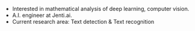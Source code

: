 - Interested in mathematical analysis of deep learning, computer vision.
- A.I. engineer at Jenti.ai.
- Current research area: Text detection & Text recognition
